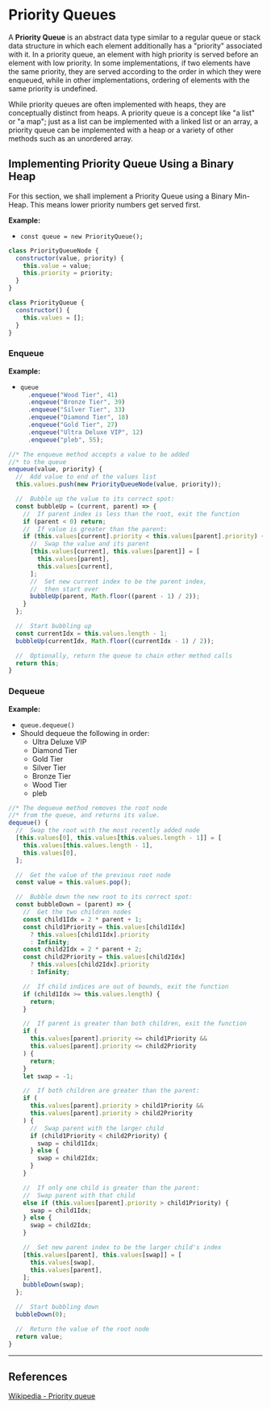 # Priority Queues

A **Priority Queue** is an abstract data type similar to a regular queue or stack data structure in which each element additionally has a "priority" associated with it. In a priority queue, an element with high priority is served before an element with low priority. In some implementations, if two elements have the same priority, they are served according to the order in which they were enqueued, while in other implementations, ordering of elements with the same priority is undefined.

While priority queues are often implemented with heaps, they are conceptually distinct from heaps. A priority queue is a concept like "a list" or "a map"; just as a list can be implemented with a linked list or an array, a priority queue can be implemented with a heap or a variety of other methods such as an unordered array.

## Implementing Priority Queue Using a Binary Heap

For this section, we shall implement a Priority Queue using a Binary Min-Heap. This means lower priority numbers get served first.

**Example:**

- `const queue = new PriorityQueue();`

```js
class PriorityQueueNode {
  constructor(value, priority) {
    this.value = value;
    this.priority = priority;
  }
}
```

```js
class PriorityQueue {
  constructor() {
    this.values = [];
  }
}
```

### Enqueue

**Example:**

- ```js
  queue
    .enqueue("Wood Tier", 41)
    .enqueue("Bronze Tier", 39)
    .enqueue("Silver Tier", 33)
    .enqueue("Diamond Tier", 18)
    .enqueue("Gold Tier", 27)
    .enqueue("Ultra Deluxe VIP", 12)
    .enqueue("pleb", 55);
  ```

```js
//* The enqueue method accepts a value to be added
//* to the queue
enqueue(value, priority) {
  //  Add value to end of the values list
  this.values.push(new PriorityQueueNode(value, priority));

  //  Bubble up the value to its correct spot:
  const bubbleUp = (current, parent) => {
    //  If parent index is less than the root, exit the function
    if (parent < 0) return;
    //  If value is greater than the parent:
    if (this.values[current].priority < this.values[parent].priority) {
      //  Swap the value and its parent
      [this.values[current], this.values[parent]] = [
        this.values[parent],
        this.values[current],
      ];
      //  Set new current index to be the parent index,
      //  then start over
      bubbleUp(parent, Math.floor((parent - 1) / 2));
    }
  };

  //  Start bubbling up
  const currentIdx = this.values.length - 1;
  bubbleUp(currentIdx, Math.floor((currentIdx - 1) / 2));

  //  Optionally, return the queue to chain other method calls
  return this;
}
```

### Dequeue

**Example:**

- `queue.dequeue()`
- Should dequeue the following in order:
  - Ultra Deluxe VIP
  - Diamond Tier
  - Gold Tier
  - Silver Tier
  - Bronze Tier
  - Wood Tier
  - pleb

```js
//* The dequeue method removes the root node
//* from the queue, and returns its value.
dequeue() {
  //  Swap the root with the most recently added node
  [this.values[0], this.values[this.values.length - 1]] = [
    this.values[this.values.length - 1],
    this.values[0],
  ];

  //  Get the value of the previous root node
  const value = this.values.pop();

  //  Bubble down the new root to its correct spot:
  const bubbleDown = (parent) => {
    //  Get the two children nodes
    const child1Idx = 2 * parent + 1;
    const child1Priority = this.values[child1Idx]
      ? this.values[child1Idx].priority
      : Infinity;
    const child2Idx = 2 * parent + 2;
    const child2Priority = this.values[child2Idx]
      ? this.values[child2Idx].priority
      : Infinity;

    //  If child indices are out of bounds, exit the function
    if (child1Idx >= this.values.length) {
      return;
    }

    //  If parent is greater than both children, exit the function
    if (
      this.values[parent].priority <= child1Priority &&
      this.values[parent].priority <= child2Priority
    ) {
      return;
    }
    let swap = -1;

    //  If both children are greater than the parent:
    if (
      this.values[parent].priority > child1Priority &&
      this.values[parent].priority > child2Priority
    ) {
      //  Swap parent with the larger child
      if (child1Priority < child2Priority) {
        swap = child1Idx;
      } else {
        swap = child2Idx;
      }
    }

    //  If only one child is greater than the parent:
    //  Swap parent with that child
    else if (this.values[parent].priority > child1Priority) {
      swap = child1Idx;
    } else {
      swap = child2Idx;
    }

    //  Set new parent index to be the larger child's index
    [this.values[parent], this.values[swap]] = [
      this.values[swap],
      this.values[parent],
    ];
    bubbleDown(swap);
  };

  //  Start bubbling down
  bubbleDown(0);

  //  Return the value of the root node
  return value;
}
```

---

## References

[Wikipedia - Priority queue](https://en.wikipedia.org/wiki/Priority_queue)
